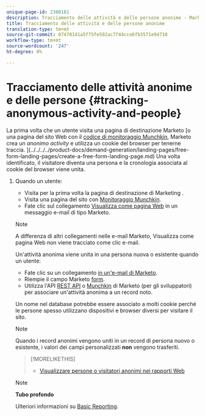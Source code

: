 ```yaml
---
unique-page-id: 2360181
description: Tracciamento delle attività e delle persone anonime - Marketo Docs - Documentazione prodotto
title: Tracciamento delle attività e delle persone anonime
translation-type: tm+mt
source-git-commit: 074701d1a5f75fe592ac7f44cce6fb3571e94710
workflow-type: tm+mt
source-wordcount: '247'
ht-degree: 0%

---
```



# Tracciamento delle attività anonime e delle persone {#tracking-anonymous-activity-and-people}

La prima volta che un utente visita una pagina di destinazione Marketo [o una pagina del sito Web con il [codice di monitoraggio Munchkin](../../../../product-docs/administration/additional-integrations/add-munchkin-tracking-code-to-your-website.md), Marketo crea un *anonimo* *activity* e utilizza un cookie del browser per tenerne traccia. ](../../../../product-docs/demand-generation/landing-pages/free-form-landing-pages/create-a-free-form-landing-page.md) Una volta identificato, il visitatore diventa una persona e la cronologia associata al cookie del browser viene unita.

1. Quando un utente:

   * Visita per la prima volta la pagina di destinazione di Marketing [](../../../../product-docs/demand-generation/landing-pages/free-form-landing-pages/create-a-free-form-landing-page.md).
   * Visita una pagina del sito con [Monitoraggio Munchkin](../../../../product-docs/administration/additional-integrations/add-munchkin-tracking-code-to-your-website.md).
   * Fate clic sul collegamento [Visualizza come pagina Web](../../../../product-docs/email-marketing/general/functions-in-the-editor/add-a-view-as-web-page-link-to-an-email.md) in un messaggio e-mail di tipo Marketo.

   >[!NOTE]
   >
   >A differenza di altri collegamenti nelle e-mail Marketo, Visualizza come pagina Web non viene tracciato come clic e-mail.

   Un&#39;attività anonima viene unita in una persona nuova o esistente quando un utente:

   * Fate clic su un collegamento [in un&#39;e-mail di Marketo](../../../../product-docs/email-marketing/general/using-tokens/add-tokens-to-an-email-link.md).
   * Riempie il campo Marketo [form](http://docs.marketo.com/display/docs/forms).
   * Utilizza l&#39;API [REST API](http://developers.marketo.com/rest-api/lead-database/leads/) o [Munchkin](http://developers.marketo.com/documentation/websites/lead-tracking-munchkin-js/) di Marketo (per gli sviluppatori) per associare un&#39;attività anonima a un record noto.

   Un nome nel database potrebbe essere associato a molti cookie perché le persone spesso utilizzano dispositivi e browser diversi per visitare il sito.

   >[!NOTE]
   >
   >Quando i record anonimi vengono uniti in un record di persona nuovo o esistente, i valori dei campi personalizzati **non** vengono trasferiti.

   >[!MORELIKETHIS]
   >
   >
   >    
   >    
   >    * [Visualizzare persone o visitatori anonimi nei rapporti Web](display-people-or-anonymous-visitors-in-web-reports.md)


   >[!NOTE]
   >
   >**Tubo profondo**
   >
   >
   >Ulteriori informazioni su [Basic Reporting](http://docs.marketo.com/display/docs/basic+reporting).

